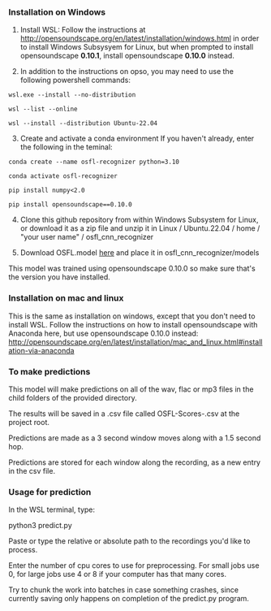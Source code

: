 ### Installation on Windows ###

1. Install WSL: Follow the instructions at http://opensoundscape.org/en/latest/installation/windows.html in order to install Windows Subsysyem for Linux, but when prompted to install opensoundscape __0.10.1__, install opensoundscape __0.10.0__ instead.

2. In addition to the instructions on opso, you may need to use the following powershell commands:

`wsl.exe --install --no-distribution`

`wsl --list --online`

`wsl --install --distribution Ubuntu-22.04`


3. Create and activate a conda environment
If you haven't already, 
enter the following in the teminal:

`conda create --name osfl-recognizer python=3.10`

`conda activate osfl-recognizer`

`pip install numpy<2.0`

`pip install opensoundscape==0.10.0`

4. Clone this github repository from within Windows Subsystem for Linux, or download it as a zip file and unzip it in
Linux / Ubuntu.22.04 / home / "your user name" / osfl_cnn_recognizer

5. Download OSFL.model [here](https://www.dropbox.com/scl/fi/cx2rblf6yyyoe19kzm4um/OSFL.model?rlkey=wv7c9ll7n2ie1hdn5rk0m9lox&st=2fjauncs&dl=0) and place it in osfl_cnn_recognizer/models 

This model was trained using opensoundscape 0.10.0 so make sure that's the version you have installed.


### Installation on mac and linux ###
This is the same as installation on windows, except that you don't need to install WSL. 
Follow the instructions on how to install opensoundscape with Anaconda here, but use opensoundscape 0.10.0 instead:
http://opensoundscape.org/en/latest/installation/mac_and_linux.html#installation-via-anaconda


### To make predictions ###
This model will make predictions on all of the wav, flac or mp3 files in the child folders of the provided directory. 

The results will be saved in a .csv file called OSFL-Scores-<current-time>.csv at the project root. 

Predictions are made as a 3 second window moves along with a 1.5 second hop. 

Predictions are stored for each window along the recording, as a new entry in the csv file. 

### Usage for prediction ###
In the WSL terminal, type:

python3 predict.py

Paste or type the relative or absolute path to the recordings you'd like to process.

Enter the number of cpu cores to use for preprocessing. For small jobs use 0, for large jobs use 4 or 8 if your computer has that many cores. 

Try to chunk the work into batches in case something crashes, since currently saving only happens on completion of the predict.py program. 

